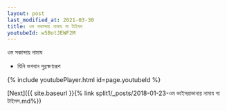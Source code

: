 ```yaml
---
layout: post
last_modified_at: 2021-03-30
title: ওম সকান্দায় নামায গা টাইমস
youtubeId: w5BotJEWF2M
---
```

 
 
 ওম সকান্দায় নামায  
 
 -  যিনি ভগবান সুব্রহ্মণ্যরূপ 
 
  
 
  
 
 
 
 
 
 


{% include youtubePlayer.html id=page.youtubeId %}
 
[Next]({{ site.baseurl }}{% link  split1/_posts/2018-01-23-ওম ভাইসরাভানায় নামায গা টাইমস.md%})
 
